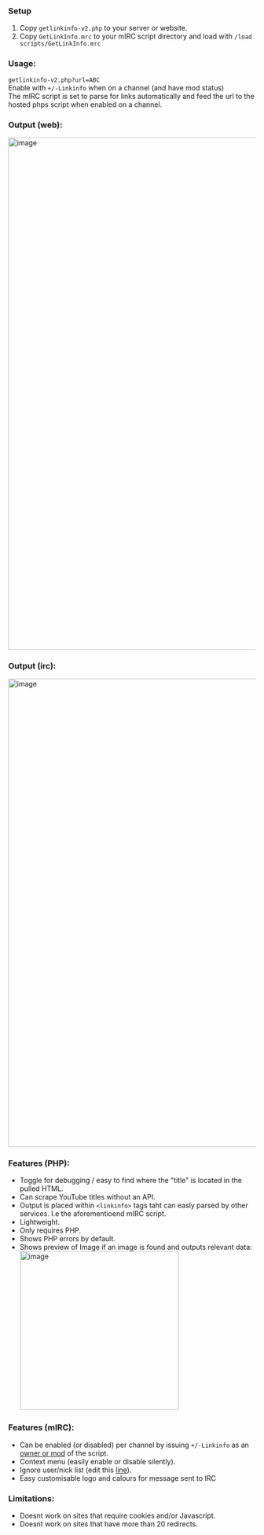 ### Setup
1. Copy `getlinkinfo-v2.php` to your server or website.
2. Copy `GetLinkInfo.mrc` to your mIRC script directory and load with `/load scripts/GetLinkInfo.mrc`

### Usage:
`getlinkinfo-v2.php?url=ABC`   
Enable with `+/-Linkinfo` when on a channel (and have mod status)    
The mIRC script is set to parse for links automatically and feed the url to the hosted phps script when enabled on a channel. 

### Output (web):
<img width="1043" alt="image" src="https://github.com/Moodkiller/GetLinkInfo/assets/11341653/e4b7fb83-e75a-4dde-ac35-63e0dbec286d">

### Output (irc):
<img width="954" alt="image" src="https://github.com/Moodkiller/GetLinkInfo/assets/11341653/0574d2aa-64f8-48df-8928-bb21fed62843">

### Features (PHP):
* Toggle for debugging / easy to find where the "title" is located in the pulled HTML.
* Can scrape YouTube titles without an API.
* Output is placed within `<linkinfo>` tags taht can easly parsed by other services. I.e the aforementioend mIRC script.
* Lightweight.
* Only requires PHP.
* Shows PHP errors by default.
* Shows preview of Image if an image is found and outputs relevant data:   
   <img width="323" alt="image" src="https://github.com/Moodkiller/GetLinkInfo/assets/11341653/fb504d3c-e9a5-4505-9118-a064d4d1bee3">

### Features (mIRC):
* Can be enabled (or disabled) per channel by issuing `+/-Linkinfo` as an [owner or mod](https://github.com/Moodkiller/GetLinkInfo/blob/main/GetLinkInfo.mrc#L27) of the script.
* Context menu (easily enable or disable silently).
* Ignore user/nick list (edit this [line](https://github.com/Moodkiller/GetLinkInfo/blob/main/GetLinkInfo.mrc#L21)).
* Easy customisable logo and calours for message sent to IRC
  
### Limitations:
* Doesnt work on sites that require cookies and/or Javascript.
* Doesnt work on sites that have more than 20 redirects.
